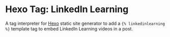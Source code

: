 # Hexo Tag: LinkedIn Learning

A tag interpreter for [Hexo](https://hexo.io) static site generator to add a `{% linkedinlearning %}` template tag to
embed LinkedIn Learning videos in a post.
